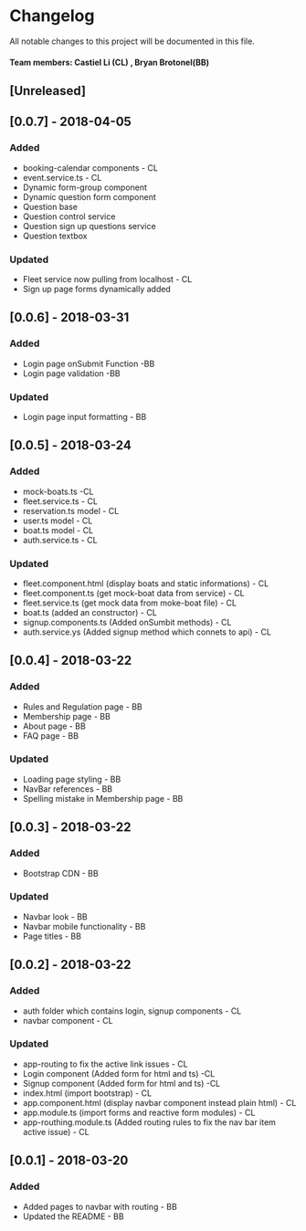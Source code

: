 # Changelog
All notable changes to this project will be documented in this file.

#### Team members: Castiel Li (CL) , Bryan Brotonel(BB)

## [Unreleased]
## [0.0.7] - 2018-04-05

### Added
 - booking-calendar components - CL
 - event.service.ts - CL
 - Dynamic form-group component
 - Dynamic question form component
 - Question base
 - Question control service
 - Question sign up questions service
 - Question textbox

### Updated
 - Fleet service now pulling from localhost - CL
 - Sign up page forms dynamically added

## [0.0.6] - 2018-03-31

### Added
 - Login page onSubmit Function -BB
 - Login page validation -BB

### Updated
 - Login page input formatting - BB

## [0.0.5] - 2018-03-24

### Added
- mock-boats.ts -CL
- fleet.service.ts - CL
- reservation.ts model - CL
- user.ts model - CL
- boat.ts model - CL
- auth.service.ts - CL

### Updated
- fleet.component.html (display boats and static informations) - CL
- fleet.component.ts (get mock-boat data from service) - CL
- fleet.service.ts (get mock data from moke-boat file) - CL
- boat.ts (added an constructor) - CL
- signup.components.ts (Added onSumbit methods) - CL
- auth.service.ys (Added signup method which connets to api) - CL

## [0.0.4] - 2018-03-22

### Added
- Rules and Regulation page - BB
- Membership page - BB
- About page - BB
- FAQ page - BB

### Updated
- Loading page styling - BB
- NavBar references - BB
- Spelling mistake in Membership page - BB

## [0.0.3] - 2018-03-22

### Added
- Bootstrap CDN - BB

### Updated
- Navbar look - BB
- Navbar mobile functionality - BB
- Page titles - BB

## [0.0.2] - 2018-03-22
### Added
- auth folder which contains login, signup components - CL
- navbar component - CL

### Updated
- app-routing to fix the active link issues - CL
- Login component (Added form for html and ts) -CL
- Signup component (Added form for html and ts) -CL
- index.html (import bootstrap) - CL
- app.component.html (display navbar component instead plain html) - CL
- app.module.ts (import forms and reactive form modules) - CL
- app-routhing.module.ts (Added routing rules to fix the nav bar item active issue) - CL

## [0.0.1] - 2018-03-20
### Added
- Added pages to navbar with routing - BB
- Updated the README - BB
